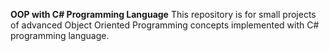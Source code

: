 **OOP with C# Programming Language**
This repository is for small projects of advanced Object Oriented Programming concepts implemented with C# programming language. 
